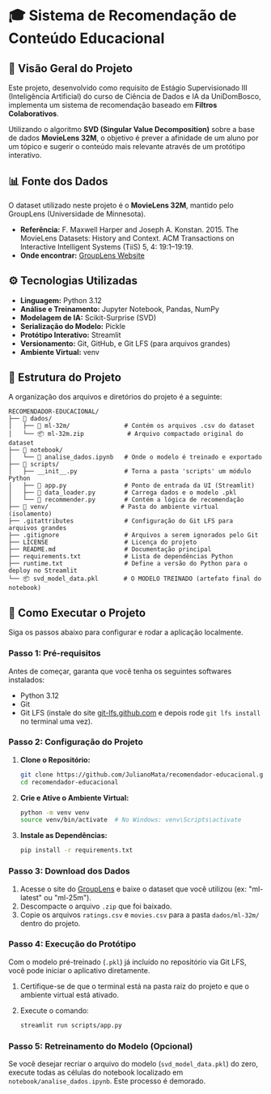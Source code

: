 # 🎓 Sistema de Recomendação de Conteúdo Educacional

## 🌟 Visão Geral do Projeto

Este projeto, desenvolvido como requisito de Estágio Supervisionado III (Inteligência Artificial) do curso de Ciência de Dados e IA da UniDomBosco, implementa um sistema de recomendação baseado em **Filtros Colaborativos**.

Utilizando o algoritmo **SVD (Singular Value Decomposition)** sobre a base de dados **MovieLens 32M**, o objetivo é prever a afinidade de um aluno por um tópico e sugerir o conteúdo mais relevante através de um protótipo interativo.

## 📊 Fonte dos Dados

O dataset utilizado neste projeto é o **MovieLens 32M**, mantido pelo GroupLens (Universidade de Minnesota).

* **Referência:** F. Maxwell Harper and Joseph A. Konstan. 2015. The MovieLens Datasets: History and Context. ACM Transactions on Interactive Intelligent Systems (TiiS) 5, 4: 19:1–19:19.
* **Onde encontrar:** [GroupLens Website](https://grouplens.org/datasets/movielens/)

## ⚙️ Tecnologias Utilizadas

* **Linguagem:** Python 3.12
* **Análise e Treinamento:** Jupyter Notebook, Pandas, NumPy
* **Modelagem de IA:** Scikit-Surprise (SVD)
* **Serialização do Modelo:** Pickle
* **Protótipo Interativo:** Streamlit
* **Versionamento:** Git, GitHub, e Git LFS (para arquivos grandes)
* **Ambiente Virtual:** venv

## 📁 Estrutura do Projeto

A organização dos arquivos e diretórios do projeto é a seguinte:

```text
RECOMENDADOR-EDUCACIONAL/
├── 📂 dados/
│   ├── 📂 ml-32m/               # Contém os arquivos .csv do dataset
│   └── 📦 ml-32m.zip            # Arquivo compactado original do dataset
├── 📂 notebook/
│   └── 📜 analise_dados.ipynb   # Onde o modelo é treinado e exportado
├── 📂 scripts/
│   ├── __init__.py             # Torna a pasta 'scripts' um módulo Python
│   ├── 🐍 app.py                # Ponto de entrada da UI (Streamlit)
│   ├── 🐍 data_loader.py        # Carrega dados e o modelo .pkl
│   └── 🐍 recommender.py        # Contém a lógica de recomendação
├── 📂 venv/                    # Pasta do ambiente virtual (isolamento)
├── .gitattributes              # Configuração do Git LFS para arquivos grandes
├── .gitignore                  # Arquivos a serem ignorados pelo Git
├── LICENSE                     # Licença do projeto
├── README.md                   # Documentação principal
├── requirements.txt            # Lista de dependências Python
├── runtime.txt                 # Define a versão do Python para o deploy no Streamlit
└── 📦 svd_model_data.pkl       # O MODELO TREINADO (artefato final do notebook)
```

## 🚀 Como Executar o Projeto

Siga os passos abaixo para configurar e rodar a aplicação localmente.

### Passo 1: Pré-requisitos

Antes de começar, garanta que você tenha os seguintes softwares instalados:

* Python 3.12
* Git
* Git LFS (instale do site [git-lfs.github.com](https://git-lfs.github.com) e depois rode `git lfs install` no terminal uma vez).

### Passo 2: Configuração do Projeto

1. **Clone o Repositório:**

    ```bash
    git clone https://github.com/JulianoMata/recomendador-educacional.git
    cd recomendador-educacional
    ```

2. **Crie e Ative o Ambiente Virtual:**

    ```bash
    python -m venv venv
    source venv/bin/activate  # No Windows: venv\Scripts\activate
    ```

3. **Instale as Dependências:**

    ```bash
    pip install -r requirements.txt
    ```

### Passo 3: Download dos Dados

1. Acesse o site do [GroupLens](https://grouplens.org/datasets/movielens/) e baixe o dataset que você utilizou (ex: "ml-latest" ou "ml-25m").
2. Descompacte o arquivo `.zip` que foi baixado.
3. Copie os arquivos `ratings.csv` e `movies.csv` para a pasta `dados/ml-32m/` dentro do projeto.

### Passo 4: Execução do Protótipo

Com o modelo pré-treinado (`.pkl`) já incluído no repositório via Git LFS, você pode iniciar o aplicativo diretamente.

1. Certifique-se de que o terminal está na pasta raiz do projeto e que o ambiente virtual está ativado.
2. Execute o comando:

    ```bash
    streamlit run scripts/app.py
    ```

### Passo 5: Retreinamento do Modelo (**Opcional**)

Se você desejar recriar o arquivo do modelo (`svd_model_data.pkl`) do zero, execute todas as células do notebook localizado em `notebook/analise_dados.ipynb`. Este processo é demorado.
